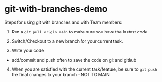 # git-with-branches-demo

Steps for using git with branches and with Team members:

1. Run a `git pull origin main` to make sure you have the lastest code.

2. Switch/Checkout to a new branch for your current task.

3. Write your code
  - add/commit and push often to save the code on git and github

4. When you are satisfied with the current task/feature, be sure to `git push` the final changes to your branch - NOT TO MAIN